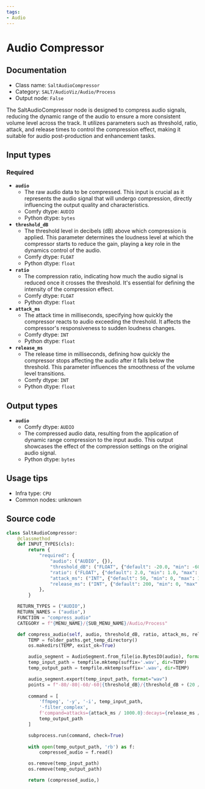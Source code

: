 ```yaml
---
tags:
- Audio
---
```


# Audio Compressor
## Documentation
- Class name: `SaltAudioCompressor`
- Category: `SALT/AudioViz/Audio/Process`
- Output node: `False`

The SaltAudioCompressor node is designed to compress audio signals, reducing the dynamic range of the audio to ensure a more consistent volume level across the track. It utilizes parameters such as threshold, ratio, attack, and release times to control the compression effect, making it suitable for audio post-production and enhancement tasks.
## Input types
### Required
- **`audio`**
    - The raw audio data to be compressed. This input is crucial as it represents the audio signal that will undergo compression, directly influencing the output quality and characteristics.
    - Comfy dtype: `AUDIO`
    - Python dtype: `bytes`
- **`threshold_dB`**
    - The threshold level in decibels (dB) above which compression is applied. This parameter determines the loudness level at which the compressor starts to reduce the gain, playing a key role in the dynamics control of the audio.
    - Comfy dtype: `FLOAT`
    - Python dtype: `float`
- **`ratio`**
    - The compression ratio, indicating how much the audio signal is reduced once it crosses the threshold. It's essential for defining the intensity of the compression effect.
    - Comfy dtype: `FLOAT`
    - Python dtype: `float`
- **`attack_ms`**
    - The attack time in milliseconds, specifying how quickly the compressor reacts to audio exceeding the threshold. It affects the compressor's responsiveness to sudden loudness changes.
    - Comfy dtype: `INT`
    - Python dtype: `float`
- **`release_ms`**
    - The release time in milliseconds, defining how quickly the compressor stops affecting the audio after it falls below the threshold. This parameter influences the smoothness of the volume level transitions.
    - Comfy dtype: `INT`
    - Python dtype: `float`
## Output types
- **`audio`**
    - Comfy dtype: `AUDIO`
    - The compressed audio data, resulting from the application of dynamic range compression to the input audio. This output showcases the effect of the compression settings on the original audio signal.
    - Python dtype: `bytes`
## Usage tips
- Infra type: `CPU`
- Common nodes: unknown


## Source code
```python
class SaltAudioCompressor:
    @classmethod
    def INPUT_TYPES(cls):
        return {
            "required": {
                "audio": ("AUDIO", {}),
                "threshold_dB": ("FLOAT", {"default": -20.0, "min": -60.0, "max": 0.0}),
                "ratio": ("FLOAT", {"default": 2.0, "min": 1.0, "max": 20.0}),
                "attack_ms": ("INT", {"default": 50, "min": 0, "max": 1000}),
                "release_ms": ("INT", {"default": 200, "min": 0, "max": 3000}),
            },
        }

    RETURN_TYPES = ("AUDIO",)
    RETURN_NAMES = ("audio",)
    FUNCTION = "compress_audio"
    CATEGORY = f"{MENU_NAME}/{SUB_MENU_NAME}/Audio/Process"

    def compress_audio(self, audio, threshold_dB, ratio, attack_ms, release_ms):
        TEMP = folder_paths.get_temp_directory()
        os.makedirs(TEMP, exist_ok=True)

        audio_segment = AudioSegment.from_file(io.BytesIO(audio), format="wav")
        temp_input_path = tempfile.mktemp(suffix='.wav', dir=TEMP)
        temp_output_path = tempfile.mktemp(suffix='.wav', dir=TEMP)

        audio_segment.export(temp_input_path, format="wav")
        points = f"-80/-80|-60/-60|{threshold_dB}/{threshold_dB + (20 / ratio)}|20/20"
        
        command = [
            'ffmpeg', '-y', '-i', temp_input_path,
            '-filter_complex',
            f'compand=attacks={attack_ms / 1000.0}:decays={release_ms / 1000.0}:points={points}',
            temp_output_path
        ]

        subprocess.run(command, check=True)
        
        with open(temp_output_path, 'rb') as f:
            compressed_audio = f.read()

        os.remove(temp_input_path)
        os.remove(temp_output_path)

        return (compressed_audio,)

```
